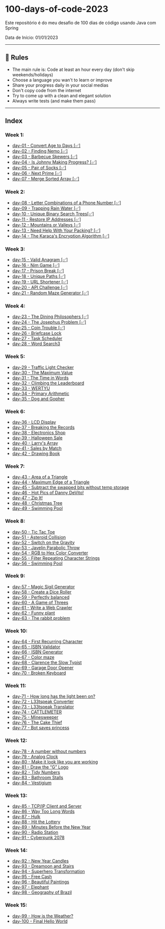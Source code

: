 # 100-days-of-code-2023
Este repositório é do meu desafio de 100 dias de código usando Java com Spring

Data de Início: 01/01/2023

---

## 🚩 Rules

- The main rule is: Code at least an hour every day (don't skip weekends/holidays)
- Choose a language you wan't to learn or improve
- Share your progress daily in your social medias
- Don't copy code from the internet
- Try to come up with a clean and elegant solution
- Always write tests (and make them pass)

---

## Index

### Week 1:
- [day-01 - Convert Age to Days [✅]](https://github.com/IAPOLINARIO/100-days-of-code/tree/main/Month-1/Week-01/day-01)
- [day-02 - Finding Nemo [✅]](https://github.com/IAPOLINARIO/100-days-of-code/tree/main/Month-1/Week-01/day-02)
- [day-03 - Barbecue Skewers [✅]](https://github.com/IAPOLINARIO/100-days-of-code/tree/main/Month-1/Week-01/day-03)
- [day-04 - Is Johnny Making Progress?  [✅]](https://github.com/IAPOLINARIO/100-days-of-code/tree/main/Month-1/Week-01/day-04)
- [day-05 - Pair of Socks [✅]](https://github.com/IAPOLINARIO/100-days-of-code/tree/main/Month-1/Week-01/day-05)
- [day-06 - Next Prime [✅]](https://github.com/IAPOLINARIO/100-days-of-code/tree/main/Month-1/Week-01/day-06)
- [day-07 - Merge Sorted Array [✅]](https://github.com/IAPOLINARIO/100-days-of-code/tree/main/Month-1/Week-01/day-07)

### Week 2:
- [day-08 - Letter Combinations of a Phone Number [✅]](https://github.com/IAPOLINARIO/100-days-of-code/tree/main/Month-1/Week-02/day-08)
- [day-09 - Trapping Rain Water [✅]](https://github.com/IAPOLINARIO/100-days-of-code/tree/main/Month-1/Week-02/day-09)
- [day-10 - Unique Binary Search Trees[✅]](https://github.com/IAPOLINARIO/100-days-of-code/tree/main/Month-1/Week-02/day-10)
- [day-11 - Restore IP Addresses [✅]](https://github.com/IAPOLINARIO/100-days-of-code/tree/main/Month-1/Week-02/day-11)
- [day-12 - Mountains or Valleys [✅]](https://github.com/IAPOLINARIO/100-days-of-code/tree/main/Month-1/Week-02/day-12)
- [day-13 - Need Help With Your Packing? [✅]](https://github.com/IAPOLINARIO/100-days-of-code/tree/main/Month-1/Week-02/day-13)
- [day-14 - The Karaca's Encryption Algorithm [✅]](https://github.com/IAPOLINARIO/100-days-of-code/tree/main/Month-1/Week-02/day-14)

### Week 3:
- [day-15 - Valid Anagram [✅]](https://github.com/IAPOLINARIO/100-days-of-code/tree/main/Month-1/Week-03/day-15)
- [day-16 - Nim Game [✅]](https://github.com/IAPOLINARIO/100-days-of-code/tree/main/Month-1/Week-03/day-16)
- [day-17 - Prison Break [✅]](https://github.com/IAPOLINARIO/100-days-of-code/tree/main/Month-1/Week-03/day-17)
- [day-18 - Unique Paths [✅]](https://github.com/IAPOLINARIO/100-days-of-code/tree/main/Month-1/Week-03/day-18)
- [day-19 - URL Shortener [✅]](https://github.com/IAPOLINARIO/100-days-of-code/tree/main/Month-1/Week-03/day-19)
- [day-20 - API Challenge [✅]](https://github.com/IAPOLINARIO/100-days-of-code/tree/main/Month-1/Week-03/day-20)
- [day-21 - Random Maze Generator [✅]](https://github.com/IAPOLINARIO/100-days-of-code/tree/main/Month-1/Week-03/day-21)

### Week 4:
- [day-23 - The Dining Philosophers [✅]](https://github.com/IAPOLINARIO/100-days-of-code/tree/main/Month-1/Week-04/day-23)
- [day-24 - The Josephus Problem [✅]](https://github.com/IAPOLINARIO/100-days-of-code/tree/main/Month-1/Week-04/day-24)
- [day-25 - Coin Trouble [✅]](https://github.com/IAPOLINARIO/100-days-of-code/tree/main/Month-1/Week-04/day-25)
- [day-26 - Briefcase Lock](https://github.com/IAPOLINARIO/100-days-of-code/tree/main/Month-1/Week-04/day-26)
- [day-27 - Task Scheduler](https://github.com/IAPOLINARIO/100-days-of-code/tree/main/Month-1/Week-04/day-27)
- [day-28 - Word Search3](https://github.com/IAPOLINARIO/100-days-of-code/tree/main/Month-1/Week-04/day-28)

### Week 5:
- [day-29 - Traffic Light Checker](https://github.com/IAPOLINARIO/100-days-of-code/tree/main/Month-2/Week-05/day-29)
- [ day-30 - The Maximum Value](https://github.com/IAPOLINARIO/100-days-of-code/tree/main/Month-2/Week-05/day-30)
- [day-31 - The Time in Words](https://github.com/IAPOLINARIO/100-days-of-code/tree/main/Month-2/Week-05/day-31)
- [day-32 - Climbing the Leaderboard](https://github.com/IAPOLINARIO/100-days-of-code/tree/main/Month-2/Week-05/day-32)
- [day-33 - WERTYU](https://github.com/IAPOLINARIO/100-days-of-code/tree/main/Month-2/Week-05/day-33)
- [day-34 - Primary Arithmetic](https://github.com/IAPOLINARIO/100-days-of-code/tree/main/Month-2/Week-05/day-34)
- [day-35 - Dog and Gopher](https://github.com/IAPOLINARIO/100-days-of-code/tree/main/Month-2/Week-05/day-35)

### Week 6:
- [day-36 - LCD Display](https://github.com/IAPOLINARIO/100-days-of-code/tree/main/Month-2/Week-06/day-36)
- [day-37 - Breaking the Records](https://github.com/IAPOLINARIO/100-days-of-code/tree/main/Month-2/Week-06/day-37)
- [day-38 - Electronics Shop](https://github.com/IAPOLINARIO/100-days-of-code/tree/main/Month-2/Week-06/day-38)
- [day-39 - Halloween Sale](https://github.com/IAPOLINARIO/100-days-of-code/tree/main/Month-2/Week-06/day-39)
- [day-40 - Larry's Array](https://github.com/IAPOLINARIO/100-days-of-code/tree/main/Month-2/Week-06/day-40)
- [day-41 - Sales by Match](https://github.com/IAPOLINARIO/100-days-of-code/tree/main/Month-2/Week-06/day-41)
- [day-42 - Drawing Book](https://github.com/IAPOLINARIO/100-days-of-code/tree/main/Month-2/Week-06/day-42)

### Week 7:
- [day-43 - Area of a Triangle](https://github.com/IAPOLINARIO/100-days-of-code/tree/main/Month-2/Week-07/day-43)
- [day-44 - Maximum Edge of a Triangle](https://github.com/IAPOLINARIO/100-days-of-code/tree/main/Month-2/Week-07/day-44)
- [day-45 - Subtract the swapped bits without temp storage](https://github.com/IAPOLINARIO/100-days-of-code/tree/main/Month-2/Week-07/day-45)
- [day-46 - Hot Pics of Danny DeVito!](https://github.com/IAPOLINARIO/100-days-of-code/tree/main/Month-2/Week-07/day-46)
- [day-47 - Zip It!](https://github.com/IAPOLINARIO/100-days-of-code/tree/main/Month-2/Week-07/day-47)
- [day-48 - Christmas Tree](https://github.com/IAPOLINARIO/100-days-of-code/tree/main/Month-2/Week-07/day-48)
- [day-49 - Swimming Pool](https://github.com/IAPOLINARIO/100-days-of-code/tree/main/Month-2/Week-07/day-49)

### Week 8:
- [day-50 - Tic Tac Toe](https://github.com/IAPOLINARIO/100-days-of-code/tree/main/Month-2/Week-08/day-50)
- [day-51 - Asteroid Collision](https://github.com/IAPOLINARIO/100-days-of-code/tree/main/Month-2/Week-08/day-51)
- [day-52 - Switch on the Gravity](https://github.com/IAPOLINARIO/100-days-of-code/tree/main/Month-2/Week-08/day-52)
- [day-53 - Javelin Parabolic Throw](https://github.com/IAPOLINARIO/100-days-of-code/tree/main/Month-2/Week-08/day-53)
- [day-54 - RGB to Hex Color Converter](https://github.com/IAPOLINARIO/100-days-of-code/tree/main/Month-2/Week-08/day-54)
- [day-55 - Filter Repeating Character Strings](https://github.com/IAPOLINARIO/100-days-of-code/tree/main/Month-2/Week-08/day-55)
- [day-56 - Swimming Pool](https://github.com/IAPOLINARIO/100-days-of-code/tree/main/Month-2/Week-08/day-56)

### Week 9:
- [day-57 - Magic Sigil Generator](https://github.com/IAPOLINARIO/100-days-of-code/tree/main/Month-3/Week-09/day-57)
- [day-58 - Create a Dice Roller](https://github.com/IAPOLINARIO/100-days-of-code/tree/main/Month-3/Week-09/day-58)
- [day-59 - Perfectly balanced](https://github.com/IAPOLINARIO/100-days-of-code/tree/main/Month-3/Week-09/day-59)
- [day-60 - A Game of Threes](https://github.com/IAPOLINARIO/100-days-of-code/tree/main/Month-3/Week-09/day-60)
- [day-61 - Write a Web Crawler](https://github.com/IAPOLINARIO/100-days-of-code/tree/main/Month-3/Week-09/day-61)
- [day-62 - Funny plant](https://github.com/IAPOLINARIO/100-days-of-code/tree/main/Month-3/Week-09/day-62)
- [day-63 - The rabbit problem](https://github.com/IAPOLINARIO/100-days-of-code/tree/main/Month-3/Week-09/day-63)

### Week 10:
- [day-64 - First Recurring Character](https://github.com/IAPOLINARIO/100-days-of-code/tree/main/Month-3/Week-10/day-64)
- [day-65 - ISBN Validator](https://github.com/IAPOLINARIO/100-days-of-code/tree/main/Month-3/Week-10/day-65)
- [day-66 - ISBN Generator](https://github.com/IAPOLINARIO/100-days-of-code/tree/main/Month-3/Week-10/day-66)
- [day-67 - Color maze](https://github.com/IAPOLINARIO/100-days-of-code/tree/main/Month-3/Week-10/day-67)
- [day-68 - Clarence the Slow Typist](https://github.com/IAPOLINARIO/100-days-of-code/tree/main/Month-3/Week-10/day-68)
- [day-69 - Garage Door Opener](https://github.com/IAPOLINARIO/100-days-of-code/tree/main/Month-3/Week-10/day-69)
- [day-70 - Broken Keyboard](https://github.com/IAPOLINARIO/100-days-of-code/tree/main/Month-3/Week-10/day-70)

### Week 11:
- [day-71 - How long has the light been on?](https://github.com/IAPOLINARIO/100-days-of-code/tree/main/Month-3/Week-11/day-71)
- [day-72 - L33tspeak Converter](https://github.com/IAPOLINARIO/100-days-of-code/tree/main/Month-3/Week-11/day-72)
- [day-73 - L33tspeak Translator](https://github.com/IAPOLINARIO/100-days-of-code/tree/main/Month-3/Week-11/day-73)
- [day-74 - CATTLEMETER](https://github.com/IAPOLINARIO/100-days-of-code/tree/main/Month-3/Week-11/day-74)
- [day-75 - Minesweeper](https://github.com/IAPOLINARIO/100-days-of-code/tree/main/Month-3/Week-11/day-75)
- [day-76 - The Cake Thief](https://github.com/IAPOLINARIO/100-days-of-code/tree/main/Month-3/Week-11/day-76)
- [day-77 - Bot saves princess](https://github.com/IAPOLINARIO/100-days-of-code/tree/main/Month-3/Week-11/day-77)

### Week 12:
- [day-78 - A number without numbers](https://github.com/IAPOLINARIO/100-days-of-code/tree/main/Month-3/Week-12/day-78)
- [day-79 - Analog Clock](https://github.com/IAPOLINARIO/100-days-of-code/tree/main/Month-3/Week-12/day-79)
- [day-80 - Make it look like you are working](https://github.com/IAPOLINARIO/100-days-of-code/tree/main/Month-3/Week-12/day-80)
- [day-81 - Draw the “G” Logo](https://github.com/IAPOLINARIO/100-days-of-code/tree/main/Month-3/Week-12/day-81)
- [day-82 - Tidy Numbers](https://github.com/IAPOLINARIO/100-days-of-code/tree/main/Month-3/Week-12/day-82)
- [day-83 - Bathroom Stalls](https://github.com/IAPOLINARIO/100-days-of-code/tree/main/Month-3/Week-12/day-83)
- [day-84 - Vestigium](https://github.com/IAPOLINARIO/100-days-of-code/tree/main/Month-3/Week-12/day-84)

### Week 13:
- [day-85 - TCP/IP Client and Server](https://github.com/IAPOLINARIO/100-days-of-code/tree/main/Month-3/Week-13/day-85)
- [day-86 - Way Too Long Words](https://github.com/IAPOLINARIO/100-days-of-code/tree/main/Month-3/Week-13/day-86)
- [day-87 - Hulk](https://github.com/IAPOLINARIO/100-days-of-code/tree/main/Month-3/Week-13/day-87)
- [day-88 - Hit the Lottery](https://github.com/IAPOLINARIO/100-days-of-code/tree/main/Month-3/Week-13/day-88)
- [day-89 - Minutes Before the New Year](https://github.com/IAPOLINARIO/100-days-of-code/tree/main/Month-3/Week-13/day-89)
- [day-90 - Radio Station](https://github.com/IAPOLINARIO/100-days-of-code/tree/main/Month-3/Week-13/day-90)
- [day-91 - Cyberpunk 2078](https://github.com/IAPOLINARIO/100-days-of-code/tree/main/Month-3/Week-13/day-91)

### Week 14:
- [day-92 - New Year Candles](https://github.com/IAPOLINARIO/100-days-of-code/tree/main/Month-4/Week-14/day-92)
- [day-93 - Dreamoon and Stairs](https://github.com/IAPOLINARIO/100-days-of-code/tree/main/Month-4/Week-14/day-93)
- [day-94 - Superhero Transformation](https://github.com/IAPOLINARIO/100-days-of-code/tree/main/Month-4/Week-14/day-94)
- [day-95 - Free Cash](https://github.com/IAPOLINARIO/100-days-of-code/tree/main/Month-4/Week-14/day-95)
- [day-96 - Beautiful Paintings](https://github.com/IAPOLINARIO/100-days-of-code/tree/main/Month-4/Week-14/day-96)
- [day-97 - Elephant](https://github.com/IAPOLINARIO/100-days-of-code/tree/main/Month-4/Week-14/day-97)
- [day-98 - Geography of Brazil](https://github.com/IAPOLINARIO/100-days-of-code/tree/main/Month-4/Week-14/day-98)

### Week 15:
- [day-99 - How is the Weather?](https://github.com/IAPOLINARIO/100-days-of-code/tree/main/Month-4/Week-15/day-99)
- [day-100 - Final Hello World](https://github.com/IAPOLINARIO/100-days-of-code/tree/main/Month-4/Week-15/day-100)

